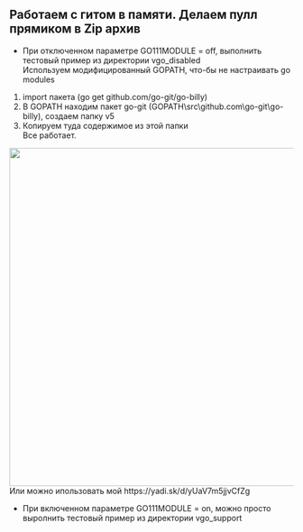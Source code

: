 ## Работаем с гитом в памяти. Делаем пулл прямиком в Zip архив
- При отключенном параметре GO111MODULE = off, выполнить тестовый пример из директории vgo_disabled  
Используем модифицированный GOPATH, что-бы не настраивать go modules

1) import пакета (go get github.com/go-git/go-billy)
2) В GOPATH находим пакет go-git (GOPATH\src\github.com\go-git\go-billy), создаем папку v5
3) Копируем туда содержимое из этой папки  
Все работает.  
<img src="modGopath.gif" width="600" />  
Или можно ипользовать мой https://yadi.sk/d/yUaV7m5jjvCfZg  


- При включенном параметре GO111MODULE = on, можно просто выролнить тестовый пример из директории vgo_support  

